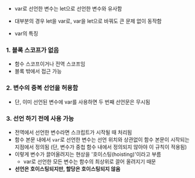 - var로 선언한 변수는 let으로 선언한 변수와 유사함
- 대부분의 경우 let을 var로, var을 let으로 바꿔도 큰 문제 없이 동작함

- var의 특징

### 1. 블록 스코프가 없음

- 함수 스코프이거나 전역 스코프임
- 블록 밖에서 접근 가능

### 2. 변수의 중복 선언을 허용함

- 단, 이미 선언된 변수에 var를 사용하면 두 번째 선언문은 무시됨

### 3. 선언 하기 전에 사용 가능

- 전역에서 선언한 변수라면 스크립트가 시작될 때 처리됨
- 함수 본문 내에서 `var`로 선언한 변수는 선언 위치와 상관없이 함수 본문이 시작되는 지점에서 정의됨 (단, 변수가 중첩 함수 내에서 정의되지 않아야 이 규칙이 적용됨)
- 이렇게 변수가 끌어올려지는 현상을 '호이스팅(hoisting)'이라고 부름
  - var로 선언한 모든 변수는 함수의 최상위로 끌어 올려지기 때문
- **선언은 호이스팅되지만, 할당은 호이스팅되지 않음**
